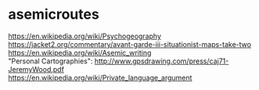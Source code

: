 # asemicroutes

https://en.wikipedia.org/wiki/Psychogeography<br>
https://jacket2.org/commentary/avant-garde-iii-situationist-maps-take-two<br>
https://en.wikipedia.org/wiki/Asemic_writing<br>
"Personal Cartographies": http://www.gpsdrawing.com/press/caj71-JeremyWood.pdf<br>
https://en.wikipedia.org/wiki/Private_language_argument<br>
